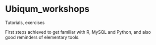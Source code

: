# Ubiqum_workshops
Tutorials, exercises

First steps achieved to get familiar with R, MySQL and Python, 
and also good reminders of elementary tools.
